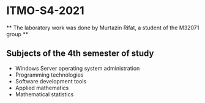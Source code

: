 # ITMO-S4-2021
** The laboratory work was done by Murtazin Rifat, a student of the M32071 group **
## Subjects of the 4th semester of study
* Windows Server operating system administration
* Programming technologies
* Software development tools
* Applied mathematics
* Mathematical statistics
